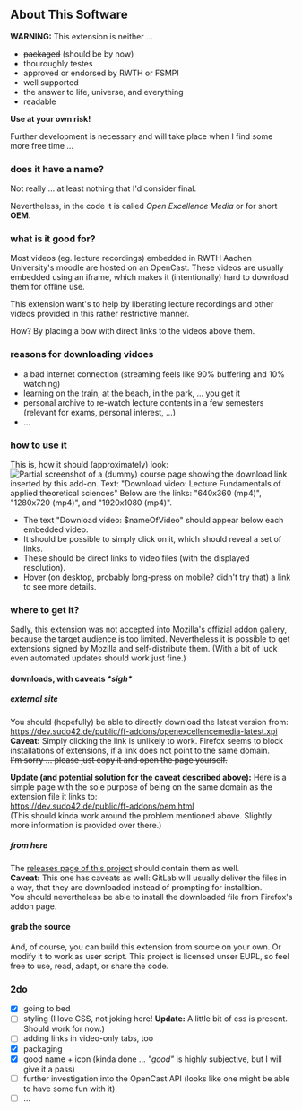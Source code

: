 About This Software
-------------------

**WARNING:** This extension is neither …
  - ~~packaged~~  (should be by now)
  - thouroughly testes
  - approved or endorsed by RWTH or FSMPI
  - well supported
  - the answer to life, universe, and everything
  - readable

**Use at your own risk!**

Further development is necessary and will take place when I find some more free time …

### does it have a name?

Not really … at least nothing that I'd consider final.

Nevertheless, in the code it is called _Open Excellence Media_  or for short **OEM**.


### what is it good for?


Most videos (eg. lecture recordings) embedded in RWTH Aachen University's moodle are hosted on an OpenCast.
These videos are usually embedded using an iframe, which makes it (intentionally) hard to download them for offline use.

This extension want's to help by liberating lecture recordings and other videos provided in this rather restrictive manner.

How?
By placing a bow with direct links to the videos above them.

### reasons for downloading vidoes
  - a bad internet connection (streaming feels like 90% buffering and 10% watching)
  - learning on the train, at the beach, in the park, … you get it
  - personal archive to re-watch lecture contents in a few semesters (relevant for exams, personal interest, …)
  - …

### how to use it
This is, how it should (approximately) look:
![Partial screenshot of a (dummy) course page showing the download link inserted by this add-on.
Text: "Download video: Lecture Fundamentals of applied theoretical sciences"
Below are the links: "640x360 (mp4)", "1280x720 (mp4)", and "1920x1080 (mp4)".](https://git.fsmpi.rwth-aachen.de/moodleOpenCastDownloads/ff-ext/-/raw/_static-resources/images/screenshot-buttons.png)

  - The text "Download video: $nameOfVideo" should appear below each embedded video.
  - It should be possible to simply click on it, which should reveal a set of links.
  - These should be direct links to video files (with the displayed resolution).
  - Hover (on desktop, probably long-press on mobile? didn't try that) a link to see more details.

### where to get it?
Sadly, this extension was not accepted into Mozilla's offizial addon gallery, because the target audience is too limited.
Nevertheless it is possible to get extensions signed by Mozilla and self-distribute them.
(With a bit of luck even automated updates should work just fine.)

#### downloads, with caveats _\*sigh\*_

##### external site
You should (hopefully) be able to directly download the latest version from:\
<https://dev.sudo42.de/public/ff-addons/openexcellencemedia-latest.xpi>\
**Caveat:**
Simply clicking the link is unlikely to work.
Firefox seems to block installations of extensions, if a link does not point to the same domain.\
~~I'm sorry … please just copy it and open the page yourself.~~

**Update (and potential solution for the caveat described above):**
Here is a simple page with the sole purpose of being on the same domain as the extension file it links to:\
<https://dev.sudo42.de/public/ff-addons/oem.html>\
(This should kinda work around the problem mentioned above.
Slightly more information is provided over there.)

##### from here
The [releases page of this project](https://git.fsmpi.rwth-aachen.de/moodleOpenCastDownloads/ff-ext/-/releases) should contain them as well.\
**Caveat:**
This one has caveats as well: GitLab will usually deliver the files in a way, that they are downloaded instead of prompting for installtion.\
You should nevertheless be able to install the downloaded file from Firefox's addon page.

#### grab the source

And, of course, you can build this extension from source on your own.
Or modify it to work as user script.
This project is licensed unser EUPL, so feel free to use, read, adapt, or share the code.

### 2do
  - [X] going to bed
  - [ ] styling (I love CSS, not joking here! **Update:** A little bit of css is present. Should work for now.)
  - [ ] adding links in video-only tabs, too
  - [X] packaging
  - [X] good name + icon (kinda done … _"good"_ is highly subjective, but I will give it a pass)
  - [ ] further investigation into the OpenCast API (looks like one might be able to have some fun with it)
  - [ ] …
